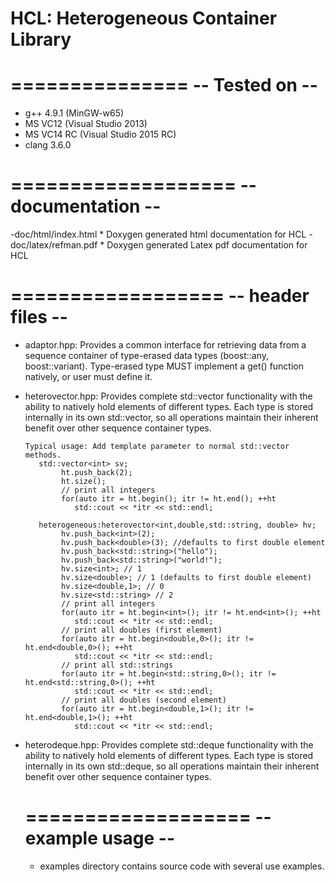 # HCL: Heterogeneous Container Library

===============
-- Tested on --
===============
  * g++ 4.9.1 (MinGW-w65)
  * MS VC12 (Visual Studio 2013)
  * MS VC14 RC (Visual Studio 2015 RC)
  * clang 3.6.0
 
 ===================
 -- documentation --
 ===================
 -doc/html/index.html
    * Doxygen generated html documentation for HCL
 -doc/latex/refman.pdf
    * Doxygen generated Latex pdf documentation for HCL

 ==================
 -- header files --
 ==================
- adaptor.hpp:
   Provides a common interface for retrieving data from a sequence
   container of type-erased data types (boost::any, boost::variant).
   Type-erased type MUST implement a get<typename T>() function natively,
   or user must define it.
   
- heterovector.hpp:
   Provides complete std::vector functionality with the ability to natively
   hold elements of different types.  Each type is stored internally in its
   own std::vector, so all operations maintain their inherent benefit over other
   sequence container types.
   
      Typical usage: Add template parameter to normal std::vector methods.
	     std::vector<int> sv;
		      ht.push_back(2);
		      ht.size();
			  // print all integers
			  for(auto itr = ht.begin(); itr != ht.end(); ++ht
			     std::cout << *itr << std::endl;
				 
		 heterogeneous:heterovector<int,double,std::string, double> hv;
		      hv.push_back<int>(2);
			  hv.push_back<double>(3); //defaults to first double element
			  hv.push_back<std::string>("hello");
			  hv.push_back<std::string>("world!");
		      hv.size<int>; // 1
			  hv.size<double>; // 1 (defaults to first double element)
			  hv.size<double,1>; // 0
              hv.size<std::string> // 2
			  // print all integers
			  for(auto itr = ht.begin<int>(); itr != ht.end<int>(); ++ht
			     std::cout << *itr << std::endl;
			  // print all doubles (first element)
			  for(auto itr = ht.begin<double,0>(); itr != ht.end<double,0>(); ++ht
			     std::cout << *itr << std::endl;
			  // print all std::strings
			  for(auto itr = ht.begin<std::string,0>(); itr != ht.end<std::string,0>(); ++ht
			     std::cout << *itr << std::endl;
			  // print all doubles (second element)
			  for(auto itr = ht.begin<double,1>(); itr != ht.end<double,1>(); ++ht
			     std::cout << *itr << std::endl;
	  
- heterodeque.hpp:
   Provides complete std::deque functionality with the ability to natively
   hold elements of different types.  Each type is stored internally in its
   own std::deque, so all operations maintain their inherent benefit over other
   sequence container types.

   ===================
   -- example usage --
   ===================
   - examples directory contains source code with several use examples.
  